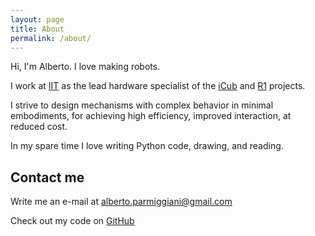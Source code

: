 ```yaml
---
layout: page
title: About
permalink: /about/
---
```


Hi, I'm Alberto. I love making robots.

I work at [IIT](http://www.iit.it) as the lead hardware specialist of the [iCub](http://www.icub.org) and [R1](https://www.youtube.com/watch?v=TBphNGW6m4o) projects.

I strive to design mechanisms with complex behavior in minimal embodiments, for achieving high efficiency, improved interaction, at reduced cost.

In my spare time I love writing Python code, drawing, and reading.

## Contact me

Write me an e-mail at [alberto.parmiggiani@gmail.com](mailto:alberto.parmiggiani@gmail.com)

Check out my code on [GitHub](github.com/miggia)
